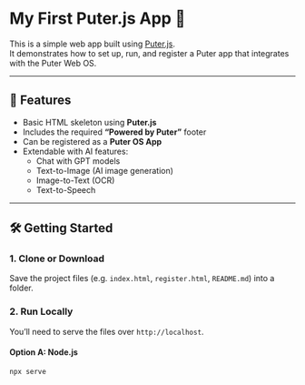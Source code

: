 # My First Puter.js App 🚀

This is a simple web app built using [Puter.js](https://developer.puter.com).  
It demonstrates how to set up, run, and register a Puter app that integrates with the Puter Web OS.

---

## 📌 Features
- Basic HTML skeleton using **Puter.js**
- Includes the required **“Powered by Puter”** footer
- Can be registered as a **Puter OS App**
- Extendable with AI features:
  - Chat with GPT models
  - Text-to-Image (AI image generation)
  - Image-to-Text (OCR)
  - Text-to-Speech

---

## 🛠️ Getting Started

### 1. Clone or Download
Save the project files (e.g. `index.html`, `register.html`, `README.md`) into a folder.

### 2. Run Locally
You’ll need to serve the files over `http://localhost`.

#### Option A: Node.js
```bash
npx serve
